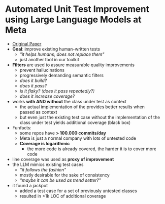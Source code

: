 # Automated Unit Test Improvement using Large Language Models at Meta

- [Original Paper](https://arxiv.org/abs/2402.09171)
- **Goal**: improve existing human-written tests
  - _"it helps humans; does not replace them"_
  - just another tool in our toolkit
- **Filters** are used to assure measurable quality improvements
  - prevent hallucinations
  - progressively demanding semantic filters
  - _does it build?_
  - _does it pass?_
  - _is it flaky? (does it pass repeatedly?)_
  - _does it increase coverage?_ 
- works **with AND without** the class under test as context
  - the actual implementation of the provides better results when passed as context
  - but even just the existing test case without the implementation of the class under test yields additional coverage (black box)
- Funfacts:
  - some repos have **> 100.000 commits/day**
  - Meta is just a normal company with lots of untested code
  - **Coverage is logarithmic**
    - the more code is already covered, the harder it is to cover more code
- line coverage was used as **proxy of improvement**
- the LLM mimics existing test cases
  - _"it follows the fashion"_
  - mostly desirable for the sake of consistency
  - _"maybe it can be used as trend setter?"_
- it found a jackpot
  - added a test case for a set of previously untested classes
  - resulted in >1k LOC of additional coverage